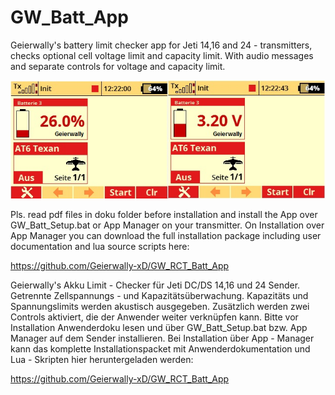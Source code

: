 # GW_Batt_App
Geierwally's battery limit checker app for Jeti 14,16 and 24 - transmitters, checks optional cell voltage limit and capacity limit. 
With audio messages and separate controls for voltage and capacity limit.

![Display-picture](https://raw.githubusercontent.com/Geierwally-xD/GW_RCT_Batt_App/master/img/GW_BATT.jpg)

Pls. read pdf files in doku folder before installation and install the App over GW_Batt_Setup.bat or App Manager on your transmitter.
On Installation over App Manager you can download the full installation package including user documentation and lua source scripts here:

https://github.com/Geierwally-xD/GW_RCT_Batt_App

Geierwally's Akku Limit - Checker für Jeti DC/DS 14,16 und 24 Sender. Getrennte Zellspannungs - und Kapazitätsüberwachung.
Kapazitäts und Spannungslimits werden akustisch ausgegeben. Zusätzlich werden zwei Controls aktiviert, die der Anwender weiter verknüpfen kann.
Bitte vor Installation Anwenderdoku lesen und über GW_Batt_Setup.bat bzw. App Manager auf dem Sender installieren.
Bei Installation über App - Manager kann das komplette Installationspacket mit Anwenderdokumentation und Lua - Skripten hier heruntergeladen werden:
 
https://github.com/Geierwally-xD/GW_RCT_Batt_App
